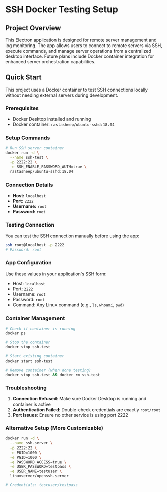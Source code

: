 # SSH Docker Testing Setup

## Project Overview

This Electron application is designed for remote server management and log monitoring. The app allows users to connect to remote servers via SSH, 
execute commands, and manage server operations from a centralized desktop interface. Future plans include Docker container integration for enhanced server 
orchestration capabilities.

## Quick Start

This project uses a Docker container to test SSH connections locally without needing external servers during development.

### Prerequisites
- Docker Desktop installed and running
- Docker container: `rastasheep/ubuntu-sshd:18.04`

### Setup Commands

```bash
# Run SSH server container
docker run -d \
  --name ssh-test \
  -p 2222:22 \
  -e SSH_ENABLE_PASSWORD_AUTH=true \
  rastasheep/ubuntu-sshd:18.04
```

### Connection Details

- **Host:** `localhost`
- **Port:** `2222`
- **Username:** `root`
- **Password:** `root`

### Testing Connection

You can test the SSH connection manually before using the app:

```bash
ssh root@localhost -p 2222
# Password: root
```

### App Configuration

Use these values in your application's SSH form:
- Host: `localhost`
- Port: `2222`
- Username: `root`
- Password: `root`
- Command: Any Linux command (e.g., `ls`, `whoami`, `pwd`)

### Container Management

```bash
# Check if container is running
docker ps

# Stop the container
docker stop ssh-test

# Start existing container
docker start ssh-test

# Remove container (when done testing)
docker stop ssh-test && docker rm ssh-test
```

### Troubleshooting

1. **Connection Refused**: Make sure Docker Desktop is running and container is active
2. **Authentication Failed**: Double-check credentials are exactly `root/root`
3. **Port Issues**: Ensure no other service is using port 2222

### Alternative Setup (More Customizable)

```bash
docker run -d \
  --name ssh-server \
  -p 2222:22 \
  -e PUID=1000 \
  -e PGID=1000 \
  -e PASSWORD_ACCESS=true \
  -e USER_PASSWORD=testpass \
  -e USER_NAME=testuser \
  linuxserver/openssh-server

# Credentials: testuser/testpass
```
